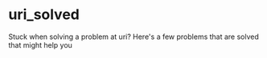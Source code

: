 # uri_solved
Stuck when solving a problem at uri? Here's a few problems that are solved that might help you
